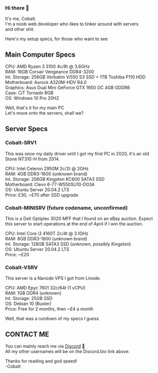 ### Hi there 👋

It's me, Cobalt.  
I'm a noob web developer who likes to tinker around with servers  
and other shit.  

Here's my setup specs, for those who want to see  

## Main Computer Specs  

CPU: AMD Ryzen 3 3100 4c/8t @ 3.6GHz  
RAM: 16GB Corsair Vengeance DDR4-3200  
Int. Storage: 256GB Verbatim Vi550 S3 SSD + 1TB Toshiba P110 HDD  
Motherboard: Asrock A320M-HDV R4.0  
Graphics: Asus Dual Mini GeForce GTX 1650 OC 4GB GDDR6  
Case: CiT Tornado RGB  
OS: Windows 10 Pro 20H2  

Well, that's it for my main PC  
Let's move onto the servers, shall we?  

## Server Specs  

### Cobalt-SRV1

This was once my daily driver until I got my first PC in 2020, it's an old Stone NT310-H from 2014.  

CPU: Intel Celeron 2950M 2c/2t @ 2GHz  
RAM: 4GB DDR3-1600 (unknown brand)  
Int. Storage: 256GB Kingston KC600 SATA3 SSD  
Motherboard: Clevo 6-77-W550SU10-D03A  
OS: Ubuntu Server 20.04.2 LTS  
Price: £30, ~£70 after SSD upgrade 

### Cobalt-MINISRV (future codename, unconfirmed)  

This is a Dell Optiplex 3020 MFF that I found on an eBay auction. Expect this server to start operations at the end of April if I win the auction.  

CPU: Intel Core i3 4160T 2c/4t @ 3.1GHz  
RAM: 8GB DDR3-1600 (unknown brand)  
Int. Storage: 128GB SATA3 SSD (unknown, possibly Kingston)    
OS: Ubuntu Server 20.04.2 LTS  
Price: ~£20  

### Cobalt-VSRV  

This server is a Nanode VPS I got from Linode.

CPU: AMD Epyc 7601 32c/64t (1 vCPU)  
RAM: 1GB DDR4 (unknown)  
Int. Storage: 25GB SSD  
OS: Debian 10 (Buster)  
Price: Free for 2 months, then ~£4 a month  

Well, that was a rundown of my specs I guess

## CONTACT ME

You can mainly reach me via [Discord](dsc.bio/criterion4101) :speech_balloon:  
All my other usernames will be on the Discord.bio link above.  

Thanks for reading and god speed!  
-Cobalt  
